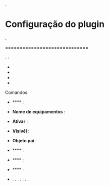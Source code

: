 .

Configuração do plugin 
=======================

. 

 
=============================


.  :

-   

-   

-   

-   



Comandos.

-   **** :

-   **Nome de equipamentos** : 

-   **Ativar** : 

-   **Visivél** : 

-   **Objeto pai** : 
    

-   **** : 

-   **** : 


-   **** :

-   . . . 
. . .
.

